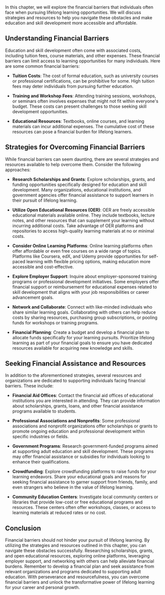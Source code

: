 
In this chapter, we will explore the financial barriers that individuals often face when pursuing lifelong learning opportunities. We will discuss strategies and resources to help you navigate these obstacles and make education and skill development more accessible and affordable.

Understanding Financial Barriers
--------------------------------

Education and skill development often come with associated costs, including tuition fees, course materials, and other expenses. These financial barriers can limit access to learning opportunities for many individuals. Here are some common financial barriers:

* **Tuition Costs**: The cost of formal education, such as university courses or professional certifications, can be prohibitive for some. High tuition fees may deter individuals from pursuing further education.

* **Training and Workshop Fees**: Attending training sessions, workshops, or seminars often involves expenses that might not fit within everyone's budget. These costs can present challenges to those seeking skill development opportunities.

* **Educational Resources**: Textbooks, online courses, and learning materials can incur additional expenses. The cumulative cost of these resources can pose a financial burden for lifelong learners.

Strategies for Overcoming Financial Barriers
--------------------------------------------

While financial barriers can seem daunting, there are several strategies and resources available to help overcome them. Consider the following approaches:

* **Research Scholarships and Grants**: Explore scholarships, grants, and funding opportunities specifically designed for education and skill development. Many organizations, educational institutions, and government agencies offer financial assistance to support learners in their pursuit of lifelong learning.

* **Utilize Open Educational Resources (OER)**: OER are freely accessible educational materials available online. They include textbooks, lecture notes, and other resources that can supplement your learning without incurring additional costs. Take advantage of OER platforms and repositories to access high-quality learning materials at no or minimal costs.

* **Consider Online Learning Platforms**: Online learning platforms often offer affordable or even free courses on a wide range of topics. Platforms like Coursera, edX, and Udemy provide opportunities for self-paced learning with flexible pricing options, making education more accessible and cost-effective.

* **Explore Employer Support**: Inquire about employer-sponsored training programs or professional development initiatives. Some employers offer financial support or reimbursement for educational expenses related to skill development that aligns with your job responsibilities or career advancement goals.

* **Network and Collaborate**: Connect with like-minded individuals who share similar learning goals. Collaborating with others can help reduce costs by sharing resources, purchasing group subscriptions, or pooling funds for workshops or training programs.

* **Financial Planning**: Create a budget and develop a financial plan to allocate funds specifically for your learning pursuits. Prioritize lifelong learning as part of your financial goals to ensure you have dedicated resources available for acquiring new knowledge and skills.

Seeking Financial Assistance and Resources
------------------------------------------

In addition to the aforementioned strategies, several resources and organizations are dedicated to supporting individuals facing financial barriers. These include:

* **Financial Aid Offices**: Contact the financial aid offices of educational institutions you are interested in attending. They can provide information about scholarships, grants, loans, and other financial assistance programs available to students.

* **Professional Associations and Nonprofits**: Some professional associations and nonprofit organizations offer scholarships or grants to promote ongoing education and professional development within specific industries or fields.

* **Government Programs**: Research government-funded programs aimed at supporting adult education and skill development. These programs may offer financial assistance or subsidies for individuals looking to enhance their qualifications.

* **Crowdfunding**: Explore crowdfunding platforms to raise funds for your learning endeavors. Share your educational goals and reasons for seeking financial assistance to garner support from friends, family, and even strangers who believe in the value of lifelong learning.

* **Community Education Centers**: Investigate local community centers or libraries that provide low-cost or free educational programs and resources. These centers often offer workshops, classes, or access to learning materials at reduced rates or no cost.

Conclusion
----------

Financial barriers should not hinder your pursuit of lifelong learning. By utilizing the strategies and resources outlined in this chapter, you can navigate these obstacles successfully. Researching scholarships, grants, and open educational resources, exploring online platforms, leveraging employer support, and networking with others can help alleviate financial burdens. Remember to develop a financial plan and seek assistance from relevant organizations and programs dedicated to supporting adult education. With perseverance and resourcefulness, you can overcome financial barriers and unlock the transformative power of lifelong learning for your career and personal growth.
